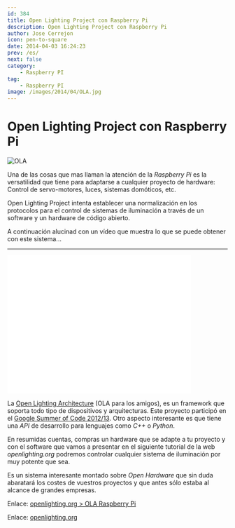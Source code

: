 ```yaml
---
id: 384
title: Open Lighting Project con Raspberry Pi
description: Open Lighting Project con Raspberry Pi
author: Jose Cerrejon
icon: pen-to-square
date: 2014-04-03 16:24:23
prev: /es/
next: false
category:
    - Raspberry PI
tag:
    - Raspberry PI
image: /images/2014/04/OLA.jpg
---
```


# Open Lighting Project con Raspberry Pi

![OLA](/images/2014/04/OLA.jpg)

Una de las cosas que mas llaman la atención de la _Raspberry Pi_ es la versatilidad que tiene para adaptarse a cualquier proyecto de hardware: Control de servo-motores, luces, sistemas domóticos, etc.

Open Lighting Project intenta establecer una normalización en los protocolos para el control de sistemas de iluminación a través de un software y un hardware de código abierto.

A continuación alucinad con un vídeo que muestra lo que se puede obtener con este sistema...

---

<iframe width="420" height="315" src="//www.youtube.com/embed/2N-ou0gZeOE" frameborder="0" allowfullscreen></iframe>

La [Open Lighting Architecture](https://www.opendmx.net/index.php/OLA) (OLA para los amigos), es un framework que soporta todo tipo de dispositivos y arquitecturas. Este proyecto participó en el [Google Summer of Code 2012/13](https://www.openlighting.org/openlightingproject/gsoc/). Otro aspecto interesante es que tiene una _API_ de desarrollo para lenguajes como _C++_ o _Python_.

En resumidas cuentas, compras un hardware que se adapte a tu proyecto y con el software que vamos a presentar en el siguiente tutorial de la web _openlighting.org_ podremos controlar cualquier sistema de iluminación por muy potente que sea.

Es un sistema interesante montado sobre _Open Hardware_ que sin duda abaratará los costes de vuestros proyectos y que antes sólo estaba al alcance de grandes empresas.

Enlace: [openlighting.org > OLA Raspberry Pi](https://www.openlighting.org/ola/tutorials/ola-on-raspberry-pi/)

Enlace: [openlighting.org](https://www.openlighting.org)
